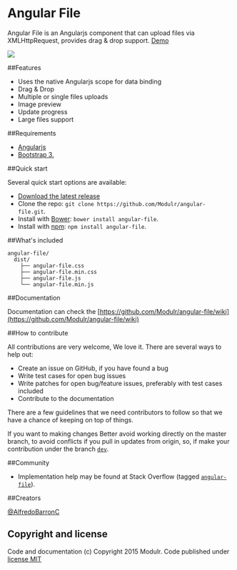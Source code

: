 # Angular File
Angular File is an Angularjs component that can upload files via XMLHttpRequest, provides drag & drop support. [Demo](http://modulr.io/components/angular-file/)

![](http://modulr.io/img/preview/angular-file.png)

##Features

- Uses the native Angularjs scope for data binding
- Drag & Drop
- Multiple or single files uploads
- Image preview
- Update progress
- Large files support


##Requirements

- [Angularjs](https://angularjs.org/)
- [Bootstrap 3.](http://getbootstrap.com/)

##Quick start

Several quick start options are available:

- [Download the latest release](https://github.com/Modulr/angular-file/archive/master.zip)
- Clone the repo: `git clone https://github.com/Modulr/angular-file.git`.
- Install with [Bower](http://bower.io/): `bower install angular-file`.
- Install with [npm](https://www.npmjs.com): `npm install angular-file`.

##What's included

```
angular-file/
  dist/
    ├── angular-file.css
    ├── angular-file.min.css
    ├── angular-file.js
    └── angular-file.min.js
```

##Documentation

Documentation can check the [https://github.com/Modulr/angular-file/wiki](https://github.com/Modulr/angular-file/wiki)

##How to contribute

All contributions are very welcome, We love it. There are several ways to help out:

- Create an issue on GitHub, if you have found a bug
- Write test cases for open bug issues
- Write patches for open bug/feature issues, preferably with test cases included
- Contribute to the documentation

There are a few guidelines that we need contributors to follow so that we have a chance of keeping on top of things.

If you want to making changes Better avoid working directly on the master branch, to avoid conflicts if you pull in updates from origin, so, if make your contribution under the branch [`dev`](https://github.com/Modulr/angular-file/tree/dev).

##Community

- Implementation help may be found at Stack Overflow (tagged [`angular-file`](http://stackoverflow.com/questions/tagged/angular-file)).

##Creators

[@AlfredoBarronC](https://twitter.com/AlfredoBarronC)

## Copyright and license

Code and documentation (c) Copyright 2015 Modulr. Code published under [license MIT](https://github.com/Modulr/angular-file/blob/dev/LICENSE)
